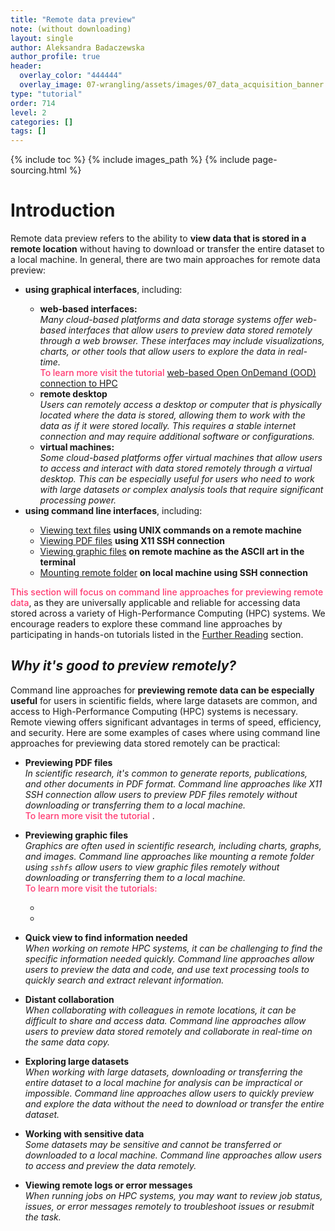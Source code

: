```yaml
---
title: "Remote data preview"
note: (without downloading)
layout: single
author: Aleksandra Badaczewska
author_profile: true
header:
  overlay_color: "444444"
  overlay_image: 07-wrangling/assets/images/07_data_acquisition_banner.png
type: "tutorial"
order: 714
level: 2
categories: []
tags: []
---
```


{% include toc %}
{% include images_path %}
{% include page-sourcing.html %}


# Introduction

Remote data preview refers to the ability to **view data that is stored in a remote location** without having to download or transfer the entire dataset to a local machine. In general, there are two main approaches for remote data preview:
<ul>
<li><b>using graphical interfaces</b>, including:</li>
  <ul>
  <li><b>web-based interfaces:</b> <br>
  <i>Many cloud-based platforms and data storage systems offer web-based interfaces that allow users to preview data stored remotely through a web browser. These interfaces may include visualizations, charts, or other tools that allow users to explore the data in real-time.</i> <br> <span style="color: #ff3870; font-weight: 500;">To learn more visit the tutorial</span> <a class="t-links" href="624">web-based Open OnDemand (OOD) connection to HPC</a></li>
  <li><b>remote desktop</b> <br>
  <i>Users can remotely access a desktop or computer that is physically located where the data is stored, allowing them to work with the data as if it were stored locally. This requires a stable internet connection and may require additional software or configurations.</i></li>
  <li><b>virtual machines:</b> <br>
  <i>Some cloud-based platforms offer virtual machines that allow users to access and interact with data stored remotely through a virtual desktop. This can be especially useful for users who need to work with large datasets or complex analysis tools that require significant processing power.</i></li>
  </ul>
<li><b>using command line interfaces</b>, including:</li>
  <ul>
  <li> <a class="t-links" href="714.1">Viewing text files</a> <b>using UNIX commands on a remote machine</b></li>
  <li> <a class="t-links" href="714.2">Viewing PDF files</a> <b>using X11 SSH connection</b></li>
  <li> <a class="t-links" href="714.3">Viewing graphic files</a> <b>on remote machine as the ASCII art in the terminal</b></li>
  <li> <a class="t-links" href="714.4">Mounting remote folder</a> <b>on local machine using SSH connection</b></li>
  </ul>
</ul>


<span style="color: #ff3870; font-weight: 500;">This section will focus on command line approaches for previewing remote data</span>, as they are universally applicable and reliable for accessing data stored across a variety of High-Performance Computing (HPC) systems. We encourage readers to explore these command line approaches by participating in hands-on tutorials listed in the [Further Reading](#further-reading) section.

## *Why it's good to preview remotely?*

Command line approaches for **previewing remote data can be especially useful** for users in scientific fields, where large datasets are common, and access to High-Performance Computing (HPC) systems is necessary. Remote viewing offers significant advantages in terms of speed, efficiency, and security. Here are some examples of cases where using command line approaches for previewing data stored remotely can be practical:

* **Previewing PDF files** <br>
<i>In scientific research, it's common to generate reports, publications, and other documents in PDF format. Command line approaches like X11 SSH connection allow users to preview PDF files remotely without downloading or transferring them to a local machine.</i> <br> <span style="color: #ff3870; font-weight: 500;">To learn more visit the tutorial</span> <a class="t-links" href="714.2"></a>.

* **Previewing graphic files** <br>
*Graphics are often used in scientific research, including charts, graphs, and images. Command line approaches like mounting a remote folder using `sshfs` allow users to view graphic files remotely without downloading or transferring them to a local machine.* <br> <span style="color: #ff3870; font-weight: 500;">To learn more visit the tutorials:</span>
<ul><ul>
<li> <a class="t-links" href="714.3"></a> </li>
<li> <a class="t-links" href="714.4"></a> </li>
</ul></ul>

* **Quick view to find information needed** <br>
<i>When working on remote HPC systems, it can be challenging to find the specific information needed quickly. Command line approaches allow users to preview the data and code, and use text processing tools to quickly search and extract relevant information.</i>

* **Distant collaboration** <br>
<i>When collaborating with colleagues in remote locations, it can be difficult to share and access data. Command line approaches allow users to preview data stored remotely and collaborate in real-time on the same data copy.</i>

* **Exploring large datasets** <br>
<i>When working with large datasets, downloading or transferring the entire dataset to a local machine for analysis can be impractical or impossible. Command line approaches allow users to quickly preview and explore the data without the need to download or transfer the entire dataset.</i>

* **Working with sensitive data** <br>
<i>Some datasets may be sensitive and cannot be transferred or downloaded to a local machine. Command line approaches allow users to access and preview the data remotely.</i>

* **Viewing remote logs or error messages** <br>
<i>When running jobs on HPC systems, you may want to review job status, issues, or error messages remotely to troubleshoot issues or resubmit the task.</i>
